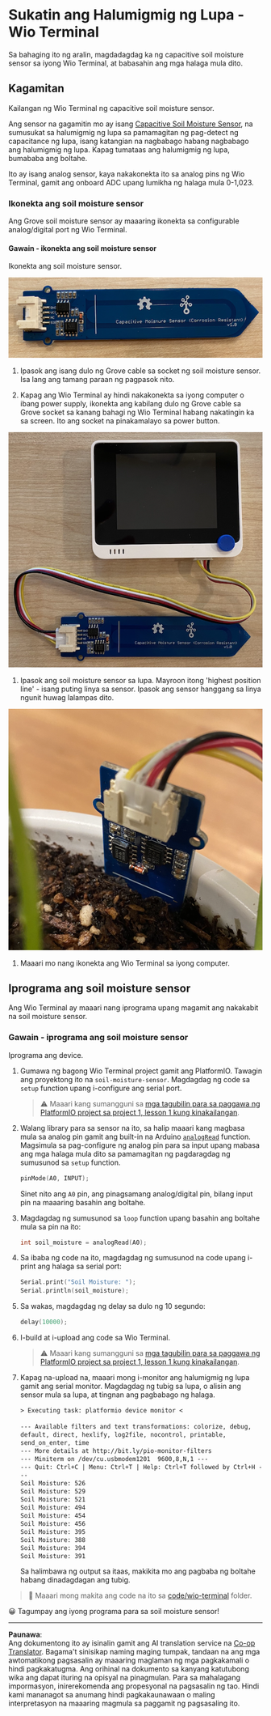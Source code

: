 <!--
CO_OP_TRANSLATOR_METADATA:
{
  "original_hash": "0d55caa8c23d73635b7559102cd17b8a",
  "translation_date": "2025-08-27T21:54:02+00:00",
  "source_file": "2-farm/lessons/2-detect-soil-moisture/wio-terminal-soil-moisture.md",
  "language_code": "tl"
}
-->
# Sukatin ang Halumigmig ng Lupa - Wio Terminal

Sa bahaging ito ng aralin, magdadagdag ka ng capacitive soil moisture sensor sa iyong Wio Terminal, at babasahin ang mga halaga mula dito.

## Kagamitan

Kailangan ng Wio Terminal ng capacitive soil moisture sensor.

Ang sensor na gagamitin mo ay isang [Capacitive Soil Moisture Sensor](https://www.seeedstudio.com/Grove-Capacitive-Moisture-Sensor-Corrosion-Resistant.html), na sumusukat sa halumigmig ng lupa sa pamamagitan ng pag-detect ng capacitance ng lupa, isang katangian na nagbabago habang nagbabago ang halumigmig ng lupa. Kapag tumataas ang halumigmig ng lupa, bumababa ang boltahe.

Ito ay isang analog sensor, kaya nakakonekta ito sa analog pins ng Wio Terminal, gamit ang onboard ADC upang lumikha ng halaga mula 0-1,023.

### Ikonekta ang soil moisture sensor

Ang Grove soil moisture sensor ay maaaring ikonekta sa configurable analog/digital port ng Wio Terminal.

#### Gawain - ikonekta ang soil moisture sensor

Ikonekta ang soil moisture sensor.

![Isang Grove soil moisture sensor](../../../../../translated_images/grove-capacitive-soil-moisture-sensor.e7f0776cce30e78be5cc5a07839385fd6718857f31b5bf5ad3d0c73c83b2f0ef.tl.png)

1. Ipasok ang isang dulo ng Grove cable sa socket ng soil moisture sensor. Isa lang ang tamang paraan ng pagpasok nito.

1. Kapag ang Wio Terminal ay hindi nakakonekta sa iyong computer o ibang power supply, ikonekta ang kabilang dulo ng Grove cable sa Grove socket sa kanang bahagi ng Wio Terminal habang nakatingin ka sa screen. Ito ang socket na pinakamalayo sa power button.

![Ang Grove soil moisture sensor na nakakonekta sa kanang socket](../../../../../translated_images/wio-soil-moisture-sensor.46919b61c3f6cb7497662251b29038ee0e57a4c8b9d071feb996c3b0d7f65aaf.tl.png)

1. Ipasok ang soil moisture sensor sa lupa. Mayroon itong 'highest position line' - isang puting linya sa sensor. Ipasok ang sensor hanggang sa linya ngunit huwag lalampas dito.

![Ang Grove soil moisture sensor sa lupa](../../../../../translated_images/soil-moisture-sensor-in-soil.bfad91002bda5e960f8c51ee64b02ee59b32c8c717e3515a2c945f33e614e403.tl.png)

1. Maaari mo nang ikonekta ang Wio Terminal sa iyong computer.

## Iprograma ang soil moisture sensor

Ang Wio Terminal ay maaari nang iprograma upang magamit ang nakakabit na soil moisture sensor.

### Gawain - iprograma ang soil moisture sensor

Iprograma ang device.

1. Gumawa ng bagong Wio Terminal project gamit ang PlatformIO. Tawagin ang proyektong ito na `soil-moisture-sensor`. Magdagdag ng code sa `setup` function upang i-configure ang serial port.

    > ⚠️ Maaari kang sumangguni sa [mga tagubilin para sa paggawa ng PlatformIO project sa project 1, lesson 1 kung kinakailangan](../../../1-getting-started/lessons/1-introduction-to-iot/wio-terminal.md#create-a-platformio-project).

1. Walang library para sa sensor na ito, sa halip maaari kang magbasa mula sa analog pin gamit ang built-in na Arduino [`analogRead`](https://www.arduino.cc/reference/en/language/functions/analog-io/analogread/) function. Magsimula sa pag-configure ng analog pin para sa input upang mabasa ang mga halaga mula dito sa pamamagitan ng pagdaragdag ng sumusunod sa `setup` function.

    ```cpp
    pinMode(A0, INPUT);
    ```

    Sinet nito ang `A0` pin, ang pinagsamang analog/digital pin, bilang input pin na maaaring basahin ang boltahe.

1. Magdagdag ng sumusunod sa `loop` function upang basahin ang boltahe mula sa pin na ito:

    ```cpp
    int soil_moisture = analogRead(A0);
    ```

1. Sa ibaba ng code na ito, magdagdag ng sumusunod na code upang i-print ang halaga sa serial port:

    ```cpp
    Serial.print("Soil Moisture: ");
    Serial.println(soil_moisture);
    ```

1. Sa wakas, magdagdag ng delay sa dulo ng 10 segundo:

    ```cpp
    delay(10000);
    ```

1. I-build at i-upload ang code sa Wio Terminal.

    > ⚠️ Maaari kang sumangguni sa [mga tagubilin para sa paggawa ng PlatformIO project sa project 1, lesson 1 kung kinakailangan](../../../1-getting-started/lessons/1-introduction-to-iot/wio-terminal.md#write-the-hello-world-app).

1. Kapag na-upload na, maaari mong i-monitor ang halumigmig ng lupa gamit ang serial monitor. Magdagdag ng tubig sa lupa, o alisin ang sensor mula sa lupa, at tingnan ang pagbabago ng halaga.

    ```output
    > Executing task: platformio device monitor <
    
    --- Available filters and text transformations: colorize, debug, default, direct, hexlify, log2file, nocontrol, printable, send_on_enter, time
    --- More details at http://bit.ly/pio-monitor-filters
    --- Miniterm on /dev/cu.usbmodem1201  9600,8,N,1 ---
    --- Quit: Ctrl+C | Menu: Ctrl+T | Help: Ctrl+T followed by Ctrl+H ---
    Soil Moisture: 526
    Soil Moisture: 529
    Soil Moisture: 521
    Soil Moisture: 494
    Soil Moisture: 454
    Soil Moisture: 456
    Soil Moisture: 395
    Soil Moisture: 388
    Soil Moisture: 394
    Soil Moisture: 391
    ```

    Sa halimbawa ng output sa itaas, makikita mo ang pagbaba ng boltahe habang dinadagdagan ang tubig.

> 💁 Maaari mong makita ang code na ito sa [code/wio-terminal](../../../../../2-farm/lessons/2-detect-soil-moisture/code/wio-terminal) folder.

😀 Tagumpay ang iyong programa para sa soil moisture sensor!

---

**Paunawa**:  
Ang dokumentong ito ay isinalin gamit ang AI translation service na [Co-op Translator](https://github.com/Azure/co-op-translator). Bagama't sinisikap naming maging tumpak, tandaan na ang mga awtomatikong pagsasalin ay maaaring maglaman ng mga pagkakamali o hindi pagkakatugma. Ang orihinal na dokumento sa kanyang katutubong wika ang dapat ituring na opisyal na pinagmulan. Para sa mahalagang impormasyon, inirerekomenda ang propesyonal na pagsasalin ng tao. Hindi kami mananagot sa anumang hindi pagkakaunawaan o maling interpretasyon na maaaring magmula sa paggamit ng pagsasaling ito.